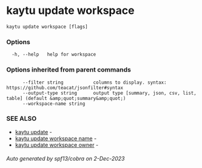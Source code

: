 # kaytu update workspace



```
kaytu update workspace [flags]
```

### Options

```
  -h, --help   help for workspace
```

### Options inherited from parent commands

```
      --filter string           columns to display. syntax: https://github.com/teacat/jsonfilter#syntax
      --output-type string      output type [summary, json, csv, list, table] (default &amp;quot;summary&amp;quot;)
      --workspace-name string   
```

### SEE ALSO

* [kaytu update](kaytu_update)	 - 
* [kaytu update workspace name](kaytu_update_workspace_name)	 - 
* [kaytu update workspace owner](kaytu_update_workspace_owner)	 - 

###### Auto generated by spf13/cobra on 2-Dec-2023
